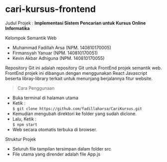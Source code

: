 # cari-kursus-frontend

Judul Projek : **Implementasi Sistem Pencarian untuk Kursus Online Informatika**

Kelompok Semantik Web
- Muhammad Fadillah Arsa (NPM. 140810170005)
- Firmansyah Yanuar (NPM. 140810170051)
- Kevin Akbar Adhiguna (NPM. 140810170055)

Repository Git ini adalah repository Git untuk FrontEnd projek semantik web. <br/> FrontEnd projek ini dibangun dengan menggunakan React Javascript beserta libray-library terkait untuk menunjang berjalannya fitur website.

> Cara Penggunaan
- Buka terminal di halaman utama
- Ketik : <br/> `$ git clone https://github.com/fadillaharsa/CariKursus.git`
- Kemudian mengubah direktori ke folder yang sudah diclone.
- Lalu, Ketik : <br/> `$ npm start`
- Web secara otomatis terbuka di browser.

Struktur Projek
- Seluruh file tampilan tersimpan dalam folder src
- File utama yang dirender adalah file App.js 
